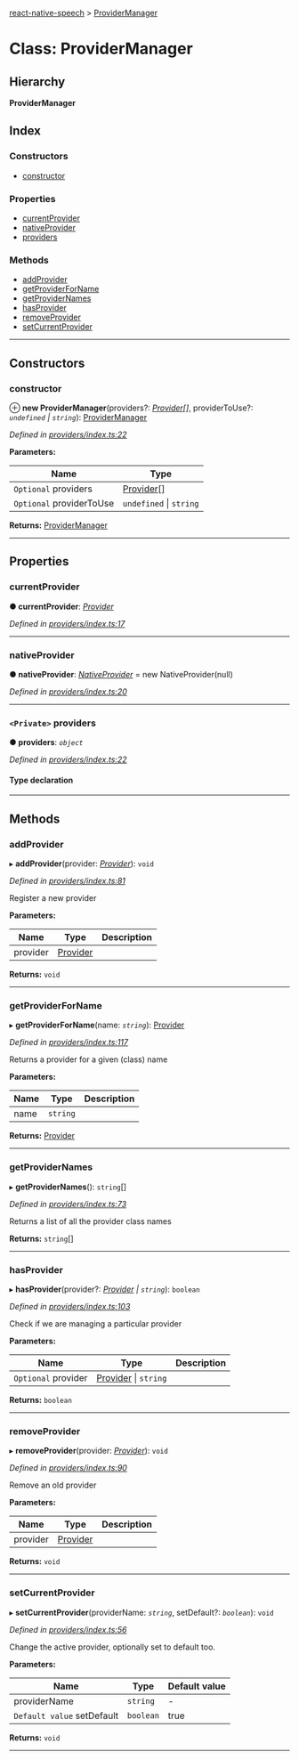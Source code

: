 [react-native-speech](../README.md) > [ProviderManager](../classes/providermanager.md)

# Class: ProviderManager

## Hierarchy

**ProviderManager**

## Index

### Constructors

* [constructor](providermanager.md#constructor)

### Properties

* [currentProvider](providermanager.md#currentprovider)
* [nativeProvider](providermanager.md#nativeprovider)
* [providers](providermanager.md#providers)

### Methods

* [addProvider](providermanager.md#addprovider)
* [getProviderForName](providermanager.md#getproviderforname)
* [getProviderNames](providermanager.md#getprovidernames)
* [hasProvider](providermanager.md#hasprovider)
* [removeProvider](providermanager.md#removeprovider)
* [setCurrentProvider](providermanager.md#setcurrentprovider)

---

## Constructors

<a id="constructor"></a>

###  constructor

⊕ **new ProviderManager**(providers?: *[Provider](provider.md)[]*, providerToUse?: *`undefined` \| `string`*): [ProviderManager](providermanager.md)

*Defined in [providers/index.ts:22](https://github.com/ericlewis/react-native-speech/blob/ec9646f/src/providers/index.ts#L22)*

**Parameters:**

| Name | Type |
| ------ | ------ |
| `Optional` providers | [Provider](provider.md)[] |
| `Optional` providerToUse | `undefined` \| `string` |

**Returns:** [ProviderManager](providermanager.md)

___

## Properties

<a id="currentprovider"></a>

###  currentProvider

**● currentProvider**: *[Provider](provider.md)*

*Defined in [providers/index.ts:17](https://github.com/ericlewis/react-native-speech/blob/ec9646f/src/providers/index.ts#L17)*

___
<a id="nativeprovider"></a>

###  nativeProvider

**● nativeProvider**: *[NativeProvider](nativeprovider.md)* =  new NativeProvider(null)

*Defined in [providers/index.ts:20](https://github.com/ericlewis/react-native-speech/blob/ec9646f/src/providers/index.ts#L20)*

___
<a id="providers"></a>

### `<Private>` providers

**● providers**: *`object`*

*Defined in [providers/index.ts:22](https://github.com/ericlewis/react-native-speech/blob/ec9646f/src/providers/index.ts#L22)*

#### Type declaration

[key: `string`]: [Provider](provider.md)

___

## Methods

<a id="addprovider"></a>

###  addProvider

▸ **addProvider**(provider: *[Provider](provider.md)*): `void`

*Defined in [providers/index.ts:81](https://github.com/ericlewis/react-native-speech/blob/ec9646f/src/providers/index.ts#L81)*

Register a new provider

**Parameters:**

| Name | Type | Description |
| ------ | ------ | ------ |
| provider | [Provider](provider.md) |   |

**Returns:** `void`

___
<a id="getproviderforname"></a>

###  getProviderForName

▸ **getProviderForName**(name: *`string`*): [Provider](provider.md)

*Defined in [providers/index.ts:117](https://github.com/ericlewis/react-native-speech/blob/ec9646f/src/providers/index.ts#L117)*

Returns a provider for a given (class) name

**Parameters:**

| Name | Type | Description |
| ------ | ------ | ------ |
| name | `string` |   |

**Returns:** [Provider](provider.md)

___
<a id="getprovidernames"></a>

###  getProviderNames

▸ **getProviderNames**(): `string`[]

*Defined in [providers/index.ts:73](https://github.com/ericlewis/react-native-speech/blob/ec9646f/src/providers/index.ts#L73)*

Returns a list of all the provider class names

**Returns:** `string`[]

___
<a id="hasprovider"></a>

###  hasProvider

▸ **hasProvider**(provider?: *[Provider](provider.md) \| `string`*): `boolean`

*Defined in [providers/index.ts:103](https://github.com/ericlewis/react-native-speech/blob/ec9646f/src/providers/index.ts#L103)*

Check if we are managing a particular provider

**Parameters:**

| Name | Type | Description |
| ------ | ------ | ------ |
| `Optional` provider | [Provider](provider.md) \| `string` |   |

**Returns:** `boolean`

___
<a id="removeprovider"></a>

###  removeProvider

▸ **removeProvider**(provider: *[Provider](provider.md)*): `void`

*Defined in [providers/index.ts:90](https://github.com/ericlewis/react-native-speech/blob/ec9646f/src/providers/index.ts#L90)*

Remove an old provider

**Parameters:**

| Name | Type | Description |
| ------ | ------ | ------ |
| provider | [Provider](provider.md) |   |

**Returns:** `void`

___
<a id="setcurrentprovider"></a>

###  setCurrentProvider

▸ **setCurrentProvider**(providerName: *`string`*, setDefault?: *`boolean`*): `void`

*Defined in [providers/index.ts:56](https://github.com/ericlewis/react-native-speech/blob/ec9646f/src/providers/index.ts#L56)*

Change the active provider, optionally set to default too.

**Parameters:**

| Name | Type | Default value |
| ------ | ------ | ------ |
| providerName | `string` | - |
| `Default value` setDefault | `boolean` | true |

**Returns:** `void`

___

